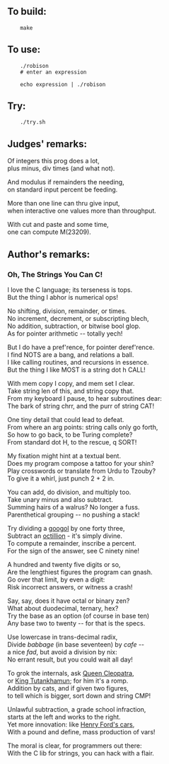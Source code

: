 ## To build:

``` <!---sh-->
    make
```


## To use:

``` <!---sh-->
    ./robison
    # enter an expression

    echo expression | ./robison
```


## Try:

``` <!---sh-->
    ./try.sh
```


## Judges' remarks:

Of integers this prog does a lot,\
plus minus, div times (and what not).

And modulus if remainders the needing,\
on standard input percent be feeding.

More than one line can thru give input,\
when interactive one values more than throughput.

With cut and paste and some time,\
one can compute M(23209).


## Author's remarks:

### Oh, The Strings You Can C!

I love the C language; its terseness is tops.\
But the thing I abhor is numerical ops!

No shifting, division, remainder, or times.\
No increment, decrement, or subscripting blech,\
No addition, subtraction, or bitwise bool glop.\
As for pointer arithmetic -- totally yech!

But I do have a pref'rence, for pointer deref'rence.\
I find NOTS are a bang, and relations a ball.\
I like calling routines, and recursions in essence.\
But the thing I like MOST is a string dot h CALL!

With mem copy I copy, and mem set I clear.\
Take string len of this, and string copy that.\
From my keyboard I pause, to hear subroutines dear:\
The bark of string chrr, and the purr of string CAT!

One tiny detail that could lead to defeat.\
From where an arg points: string calls only go forth,\
So how to go back, to be Turing complete?\
From standard dot H, to the rescue, q SORT!

My fixation might hint at a textual bent.\
Does my program compose a tattoo for your shin?\
Play crosswords or translate from Urdu to Tzouby?\
To give it a whirl, just punch 2 + 2 in.

You can add, do division, and multiply too.\
Take unary minus and also subtract.\
Summing hairs of a walrus?  No longer a fuss.\
Parenthetical grouping -- no pushing a stack!

Try dividing a [googol](https://en.wikipedia.org/wiki/Googol) by one forty three,\
Subtract an [octillion](https://en.wikipedia.org/wiki/Names_of_large_numbers) - it's simply divine.\
To compute a remainder, inscribe a percent.\
For the sign of the answer, see C ninety nine!

A hundred and twenty five digits or so,\
Are the lengthiest figures the program can gnash.\
Go over that limit, by even a digit:\
Risk incorrect answers, or witness a crash!

Say, say, does it have octal or binary zen?\
What about duodecimal, ternary, hex?\
Try the base as an option (of course in base ten)\
Any base two to twenty -- for that is the specs.

Use lowercase in trans-decimal radix,\
Divide *babbage* (in base seventeen) by *cafe* --\
a nice *fad*, but avoid a division by nix:\
No errant result, but you could wait all day!

To grok the internals, ask [Queen Cleopatra](https://en.wikipedia.org/wiki/Cleopatra),\
or [King Tutankhamun](https://en.wikipedia.org/wiki/Tutankhamun); for him it's a romp.\
Addition by cats, and if given two figures,\
to tell which is bigger, sort down and string CMP!

Unlawful subtraction, a grade school infraction,\
starts at the left and works to the right.\
Yet more innovation: like [Henry Ford's cars](https://en.wikipedia.org/wiki/Ford_Motor_Company),\
With a pound and define, mass production of vars!

The moral is clear, for programmers out there:\
With the C lib for strings, you can hack with a flair.


<!--

    Copyright © 1984-2024 by Landon Curt Noll. All Rights Reserved.

    You are free to share and adapt this file under the terms of this license:

	Creative Commons Attribution-ShareAlike 4.0 International (CC BY-SA 4.0)

    For more information, see:

	https://creativecommons.org/licenses/by-sa/4.0/

-->
